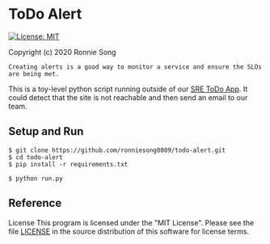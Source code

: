 # ToDo Alert

[![License: MIT](https://img.shields.io/badge/License-MIT-yellow.svg)](https://github.com/ronniesong0809/todo-alert/blob/master/LICENSE)

Copyright (c) 2020 Ronnie Song

`Creating alerts is a good way to monitor a service and ensure the SLOs are being met. `

This is a toy-level python script running outside of our [SRE ToDo App](http://35.197.22.173/home/). It could detect that the site is not reachable and then send an email to our team. 

## Setup and Run

```
$ git clone https://github.com/ronniesong0809/todo-alert.git
$ cd todo-alert
$ pip install -r requirements.txt
```

```
$ python run.py
```

## Reference


License
This program is licensed under the "MIT License". Please see the file [LICENSE]() in the source distribution of this software for license terms.